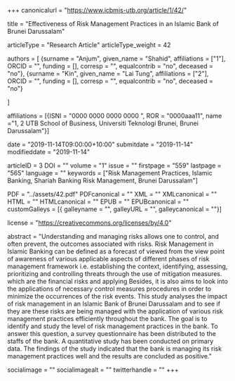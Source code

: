 +++
canonicalurl = "https://www.icbmis-utb.org/article/1/42/"

title = "Effectiveness of Risk Management Practices in an Islamic Bank of Brunei Darussalam"

articleType = "Research Article"
articleType_weight = 42

authors = [
  {surname = "Anjum",  given_name = "Shahid",  affiliations = ["1"],  ORCID = "", funding = [], corresp = "", equalcontrib = "no", deceased = "no"},
  {surname = "Kin",  given_name = "Lai Tung",  affiliations = ["2"],  ORCID = "", funding = [], corresp = "", equalcontrib = "no", deceased = "no"}
  
]

affiliations = [{ISNI = "0000 0000 0000 0000 ", ROR = "0000aaa11", name ="1, 2 UTB School of Business, Universiti Teknologi Brunei, Brunei Darussalam"}]

date = "2019-11-14T09:00:00+10:00"
submitdate = "2019-11-14"
modifieddate = "2019-11-14"

articleID = 3
DOI = ""
volume = "1"
issue = ""
firstpage = "559"
lastpage = "565"
language = ""
keywords = ["Risk Management Practices, Islamic Banking, Shariah Banking Risk Management, Brunei Darussalam"]


PDF = "../assets/42.pdf"
PDFcanonical = ""
XML = ""
XMLcanonical = ""
HTML = ""
HTMLcanonical = ""
EPUB = ""
EPUBcanonical = ""
customGalleys = [{ galleyname = "", galleyURL = "", galleycanonical = ""}]

license = "https://creativecommons.org/licenses/by/4.0"

abstract = "Understanding and managing risks allows one to control, and often prevent, the outcomes associated with risks. Risk Management in Islamic Banking can be defined as a forecast of viewed from the view point of awareness of various applicable aspects of different phases of risk management framework i.e. establishing the context, identifying, assessing, prioritizing and controlling threats through the use of mitigation measures. which are the financial risks and applying Besides, it is also aims to look into the applications of necessary control measures procedures in order to minimize the occurrences of the risk events. This study analyses the impact of risk management in an Islamic Bank of Brunei Darussalam and to see if they are these risks are being managed with the application of various risk management practices efficiently throughout the bank. The goal is to identify and study the level of risk management practices in the bank. To answer this question, a survey questionnaire has been distributed to the staffs of the bank. A quantitative study has been conducted on primary data. The findings of the study indicated that the bank is managing its risk management practices well and the results are concluded as positive."


socialimage = ""
socialimagealt = ""
twitterhandle = ""
+++

